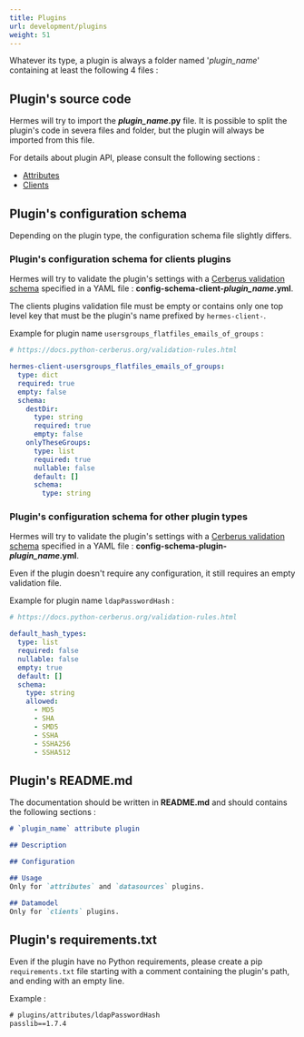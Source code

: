 ```yaml
---
title: Plugins
url: development/plugins
weight: 51
---
```


Whatever its type, a plugin is always a folder named '*plugin_name*' containing at least the following 4 files :

## Plugin's source code

Hermes will try to import the ***plugin_name*.py** file. It is possible to split the plugin's code in severa files and folder, but the plugin will always be imported from this file.

For details about plugin API, please consult the following sections :

- [Attributes](attributes)
- [Clients](clients)

## Plugin's configuration schema

Depending on the plugin type, the configuration schema file slightly differs.

### Plugin's configuration schema for clients plugins

Hermes will try to validate the plugin's settings with a [Cerberus validation schema](https://docs.python-cerberus.org/schemas.html) specified in a YAML file : **config-schema-client-*plugin_name*.yml**.

The clients plugins validation file must be empty or contains only one top level key that must be the plugin's name prefixed by `hermes-client-`.

Example for plugin name `usersgroups_flatfiles_emails_of_groups` :

```yaml { title="config-schema-client-usersgroups_flatfiles_emails_of_groups.yml" }
# https://docs.python-cerberus.org/validation-rules.html

hermes-client-usersgroups_flatfiles_emails_of_groups:
  type: dict
  required: true
  empty: false
  schema:
    destDir:
      type: string
      required: true
      empty: false
    onlyTheseGroups:
      type: list
      required: true
      nullable: false
      default: []
      schema:
        type: string
```

### Plugin's configuration schema for other plugin types

Hermes will try to validate the plugin's settings with a [Cerberus validation schema](https://docs.python-cerberus.org/schemas.html) specified in a YAML file : **config-schema-plugin-*plugin_name*.yml**.

Even if the plugin doesn't require any configuration, it still requires an empty validation file.

Example for plugin name `ldapPasswordHash` :

```yaml { title="config-schema-plugin-ldapPasswordHash.yml" }
# https://docs.python-cerberus.org/validation-rules.html

default_hash_types:
  type: list
  required: false
  nullable: false
  empty: true
  default: []
  schema:
    type: string
    allowed:
      - MD5
      - SHA
      - SMD5
      - SSHA
      - SSHA256
      - SSHA512

```

## Plugin's README.md

The documentation should be written in **README.md** and should contains the following sections :

```md { title="README.md" }
# `plugin_name` attribute plugin

## Description

## Configuration

## Usage
Only for `attributes` and `datasources` plugins.

## Datamodel
Only for `clients` plugins.
```

## Plugin's requirements.txt

Even if the plugin have no Python requirements, please create a pip `requirements.txt` file starting with a comment containing the plugin's path, and ending with an empty line.

Example :

```txt { title="requirements.txt" }
# plugins/attributes/ldapPasswordHash
passlib==1.7.4
 
```
